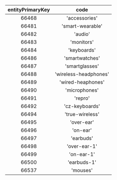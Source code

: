 | entityPrimaryKey |         code          |
|:----------------:|:---------------------:|
|      66468       |     'accessories'     |
|      66481       |   'smart-wearable'    |
|      66482       |        'audio'        |
|      66483       |      'monitors'       |
|      66484       |      'keyboards'      |
|      66486       |    'smartwatches'     |
|      66487       |    'smartglasses'     |
|      66488       | 'wireless-headphones' |
|      66489       |   'wired-heaphones'   |
|      66490       |     'microphones'     |
|      66491       |        'repro'        |
|      66492       |    'cz-keyboards'     |
|      66494       |    'true-wireless'    |
|      66495       |      'over-ear'       |
|      66496       |       'on-ear'        |
|      66497       |       'earbuds'       |
|      66498       |     'over-ear-1'      |
|      66499       |      'on-ear-1'       |
|      66500       |      'earbuds-1'      |
|      66537       |       'mouses'        |